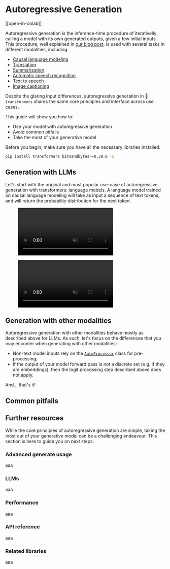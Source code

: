<!--Copyright 2023 The HuggingFace Team. All rights reserved.

Licensed under the Apache License, Version 2.0 (the "License"); you may not use this file except in compliance with
the License. You may obtain a copy of the License at

http://www.apache.org/licenses/LICENSE-2.0

Unless required by applicable law or agreed to in writing, software distributed under the License is distributed on
an "AS IS" BASIS, WITHOUT WARRANTIES OR CONDITIONS OF ANY KIND, either express or implied. See the License for the
specific language governing permissions and limitations under the License.

⚠️ Note that this file is in Markdown but contain specific syntax for our doc-builder (similar to MDX) that may not be
rendered properly in your Markdown viewer.

-->


# Autoregressive Generation

[[open-in-colab]]

Autoregressive generation is the inference-time procedure of iterativelly calling a model with its own generated outputs, given a few initial inputs. This procedure, well explained in [our blog post](https://huggingface.co/blog/how-to-generate), is used with several tasks in different modalities, including:
* [Causal language modeling](tasks/masked_language_modeling)
* [Translation](tasks/translation)
* [Summarization](tasks/summarization)
* [Automatic speech recognition](tasks/asr)
* [Text to speech](tasks/text-to-speech)
* [Image captioning](tasks/image_captioning)

Despite the glaring input differences, autoregressive generation in 🤗 `transformers` shares the same core principles and interface across use cases.

This guide will show you how to:

* Use your model with autoregressive generation
* Avoid common pitfalls
* Take the most of your generative model

Before you begin, make sure you have all the necessary libraries installed:

```bash
pip install transformers bitsandbytes>=0.39.0 -q
```


## Generation with LLMs

Let's start with the original and most popular use-case of autoregressive generation with transformers: language models. A language model trained on causal language modeling will take as input a sequence of text tokens, and will return the probability distribution for the next token.

<!-- [GIF 1 -- FWD PASS] -->
<figure class="image table text-center m-0 w-full">
    <video
        style="max-width: 90%; margin: auto;"
        autoplay loop muted playsinline
        src="https://huggingface.co/datasets/huggingface/documentation-images/resolve/main/blog/assisted-generation/gif_1_1080p.mov"
    ></video>
</figure>




<!-- [GIF 2 -- TEXT GENERATION] -->
<figure class="image table text-center m-0 w-full">
    <video
        style="max-width: 90%; margin: auto;"
        autoplay loop muted playsinline
        src="https://huggingface.co/datasets/huggingface/documentation-images/resolve/main/blog/assisted-generation/gif_2_1080p.mov"
    ></video>
</figure>



## Generation with other modalities

Autoregressive generation with other modalities behave mostly as described above for LLMs. As such, let's focus on the differences that you may enconter when generating with other modalities:
* Non-text model inputs rely on the [`AutoProcessor`](https://huggingface.co/docs/transformers/model_doc/auto#transformers.AutoProcessor) class for pre-processing;
* If the output of your model forward pass is not a discrete set (e.g. if they are embeddings), then the logit processing step described above does not apply.

And... that's it!




## Common pitfalls

## Further resources

While the core principles of autoregressive generation are simple, taking the most out of your generative model can be a challenging endeavour. This section is here to guide you on next steps.

### Advanced generate usage
aaa

### LLMs
aaa
### Performance
aaa

### API reference
aaa

### Related libraries
aaa
